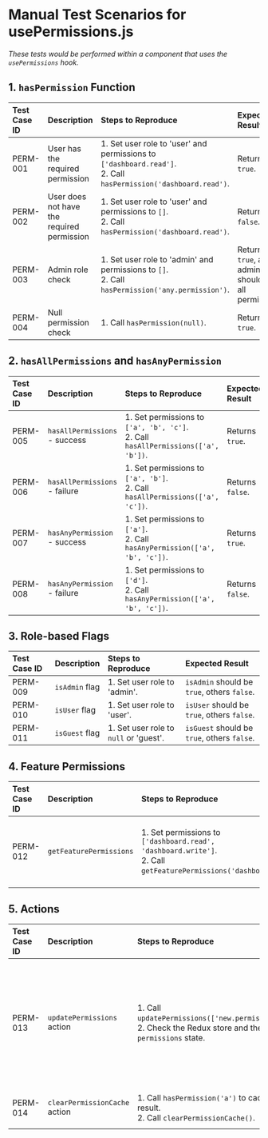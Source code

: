 
# Manual Test Scenarios for usePermissions.js

*These tests would be performed within a component that uses the `usePermissions` hook.*

## 1. `hasPermission` Function

| Test Case ID | Description | Steps to Reproduce | Expected Result |
| :--- | :--- | :--- | :--- |
| PERM-001 | User has the required permission | 1. Set user role to 'user' and permissions to `['dashboard.read']`. <br> 2. Call `hasPermission('dashboard.read')`. | Returns `true`. |
| PERM-002 | User does not have the required permission | 1. Set user role to 'user' and permissions to `[]`. <br> 2. Call `hasPermission('dashboard.read')`. | Returns `false`. |
| PERM-003 | Admin role check | 1. Set user role to 'admin' and permissions to `[]`. <br> 2. Call `hasPermission('any.permission')`. | Returns `true`, as admin should have all permissions. |
| PERM-004 | Null permission check | 1. Call `hasPermission(null)`. | Returns `true`. |

## 2. `hasAllPermissions` and `hasAnyPermission`

| Test Case ID | Description | Steps to Reproduce | Expected Result |
| :--- | :--- | :--- | :--- |
| PERM-005 | `hasAllPermissions` - success | 1. Set permissions to `['a', 'b', 'c']`. <br> 2. Call `hasAllPermissions(['a', 'b'])`. | Returns `true`. |
| PERM-006 | `hasAllPermissions` - failure | 1. Set permissions to `['a', 'b']`. <br> 2. Call `hasAllPermissions(['a', 'c'])`. | Returns `false`. |
| PERM-007 | `hasAnyPermission` - success | 1. Set permissions to `['a']`. <br> 2. Call `hasAnyPermission(['a', 'b', 'c'])`. | Returns `true`. |
| PERM-008 | `hasAnyPermission` - failure | 1. Set permissions to `['d']`. <br> 2. Call `hasAnyPermission(['a', 'b', 'c'])`. | Returns `false`. |

## 3. Role-based Flags

| Test Case ID | Description | Steps to Reproduce | Expected Result |
| :--- | :--- | :--- | :--- |
| PERM-009 | `isAdmin` flag | 1. Set user role to 'admin'. | `isAdmin` should be `true`, others `false`. |
| PERM-010 | `isUser` flag | 1. Set user role to 'user'. | `isUser` should be `true`, others `false`. |
| PERM-011 | `isGuest` flag | 1. Set user role to `null` or 'guest'. | `isGuest` should be `true`, others `false`. |

## 4. Feature Permissions

| Test Case ID | Description | Steps to Reproduce | Expected Result |
| :--- | :--- | :--- | :--- |
| PERM-012 | `getFeaturePermissions` | 1. Set permissions to `['dashboard.read', 'dashboard.write']`. <br> 2. Call `getFeaturePermissions('dashboard')`. | Returns `{ canRead: true, canWrite: true, canDelete: false, canAdmin: false, all: ['dashboard.read', 'dashboard.write'] }`. |

## 5. Actions

| Test Case ID | Description | Steps to Reproduce | Expected Result |
| :--- | :--- | :--- | :--- |
| PERM-013 | `updatePermissions` action | 1. Call `updatePermissions(['new.permission'])`. <br> 2. Check the Redux store and the hook's `permissions` state. | The `setPermissions` action should be dispatched with the new permissions. The local `permissions` state should update. The permission cache should be cleared. |
| PERM-014 | `clearPermissionCache` action | 1. Call `hasPermission('a')` to cache a result. <br> 2. Call `clearPermissionCache()`. | The internal `permissionCache` map should be cleared. |
